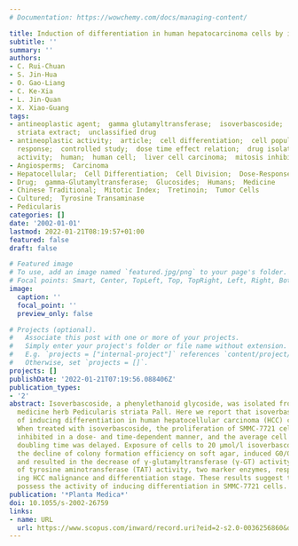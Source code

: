 ```yaml
---
# Documentation: https://wowchemy.com/docs/managing-content/

title: Induction of differentiation in human hepatocarcinoma cells by isoverbascoside
subtitle: ''
summary: ''
authors:
- C. Rui-Chuan
- S. Jin-Hua
- O. Gao-Liang
- C. Ke-Xia
- L. Jin-Quan
- X. Xiao-Guang
tags:
- antineoplastic agent;  gamma glutamyltransferase;  isoverbascoside;  Pedicularis
  striata extract;  unclassified drug
- antineoplastic activity;  article;  cell differentiation;  cell population;  concentration
  response;  controlled study;  dose time effect relation;  drug isolation;  enzyme
  activity;  human;  human cell;  liver cell carcinoma;  mitosis inhibition
- Angiosperms;  Carcinoma
- Hepatocellular;  Cell Differentiation;  Cell Division;  Dose-Response Relationship
- Drug;  gamma-Glutamyltransferase;  Glucosides;  Humans;  Medicine
- Chinese Traditional;  Mitotic Index;  Tretinoin;  Tumor Cells
- Cultured;  Tyrosine Transaminase
- Pedicularis
categories: []
date: '2002-01-01'
lastmod: 2022-01-21T08:19:57+01:00
featured: false
draft: false

# Featured image
# To use, add an image named `featured.jpg/png` to your page's folder.
# Focal points: Smart, Center, TopLeft, Top, TopRight, Left, Right, BottomLeft, Bottom, BottomRight.
image:
  caption: ''
  focal_point: ''
  preview_only: false

# Projects (optional).
#   Associate this post with one or more of your projects.
#   Simply enter your project's folder or file name without extension.
#   E.g. `projects = ["internal-project"]` references `content/project/deep-learning/index.md`.
#   Otherwise, set `projects = []`.
projects: []
publishDate: '2022-01-21T07:19:56.088406Z'
publication_types:
- '2'
abstract: Isoverbascoside, a phenylethanoid glycoside, was isolated from Chinese folk
  medicine herb Pedicularis striata Pall. Here we report that isoverbascoside is capable
  of inducing differentiation in human hepatocellular carcinoma (HCC) cell line SMMC-7721.
  When treated with isoverbascoside, the proliferation of SMMC-7721 cells was markedly
  inhibited in a dose- and time-dependent manner, and the average cell population
  doubling time was delayed. Exposure of cells to 20 μmol/l isoverbascoside led to
  the decline of colony formation efficiency on soft agar, induced G0/G1 arresting,
  and resulted in the decrease of γ-glutamyltransferase (γ-GT) activity and the increase
  of tyrosine aminotransferase (TAT) activity, two marker enzymes, respectively, representing
  ing HCC malignance and differentiation stage. These results suggest that isoverbascoside
  possess the activity of inducing differentiation in SMMC-7721 cells.
publication: '*Planta Medica*'
doi: 10.1055/s-2002-26759
links:
- name: URL
  url: https://www.scopus.com/inward/record.uri?eid=2-s2.0-0036256860&doi=10.1055%2fs-2002-26759&partnerID=40&md5=e748ee77bb23bcae1522f34e722a7383
---
```

